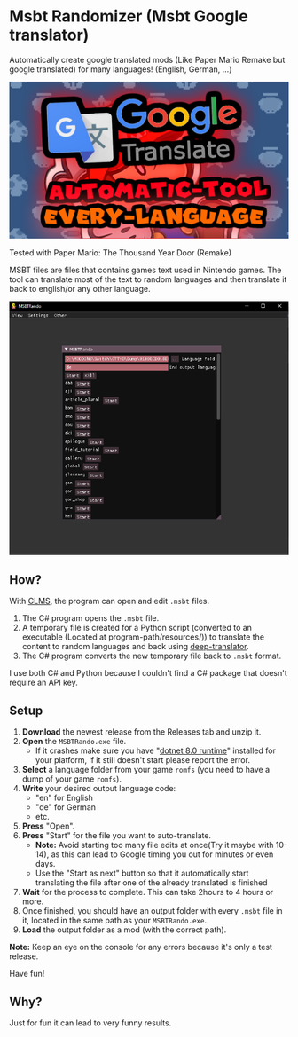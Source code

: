 # Msbt Randomizer (Msbt Google translator)

Automatically create google translated mods (Like Paper Mario Remake but google translated) for many languages! (English, German, ...)

![Screenshot](GoogleTranslated.png)

Tested with Paper Mario: The Thousand Year Door (Remake)

MSBT files are files that contains games text used in Nintendo games.
The tool can translate most of the text to random languages and then translate it back to english/or any other language.

![Screenshot](Preview1.PNG)

## How?

With [CLMS](https://github.com/KillzXGaming/CLMS), the program can open and edit `.msbt` files.

1. The C# program opens the `.msbt` file.
2. A temporary file is created for a Python script (converted to an executable (Located at program-path/resources/)) to translate the content to random languages and back using [deep-translator](https://pypi.org/project/deep-translator/).
3. The C# program converts the new temporary file back to `.msbt` format.

I use both C# and Python because I couldn't find a C# package that doesn't require an API key.

## Setup

1. **Download** the newest release from the Releases tab and unzip it.
2. **Open** the `MSBTRando.exe` file.
   - If it crashes make sure you have "[dotnet 8.0 runtime](https://dotnet.microsoft.com/en-us/download/dotnet/8.0)"
     installed for your platform, if it still doesn't start please report the error.
3. **Select** a language folder from your game `romfs` (you need to have a dump of your game `romfs`).
4. **Write** your desired output language code:
   - "en" for English
   - "de" for German
   - etc.
5. **Press** "Open".
6. **Press** "Start" for the file you want to auto-translate.
   - **Note:** Avoid starting too many file edits at once(Try it maybe with 10-14), as this can lead to Google timing you out for minutes or even days.
   - Use the "Start as next" button so that it automatically start translating the file after one of the already translated is finished
7. **Wait** for the process to complete. This can take 2hours to 4 hours or more.
8. Once finished, you should have an output folder with every `.msbt` file in it, located in the same path as your `MSBTRando.exe`.
9. **Load** the output folder as a mod (with the correct path).

**Note:** Keep an eye on the console for any errors because it's only a test release.

Have fun!

## Why?
Just for fun it can lead to very funny results.

